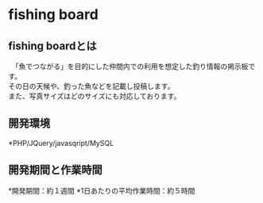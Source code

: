 # fishing board

## fishing boardとは
　「魚でつながる」を目的にした仲間内での利用を想定した釣り情報の掲示板です。<br>その日の天候や、釣った魚などを記載し投稿します。<br>また、写真サイズはどのサイズにも対応しております。

## 開発環境
*PHP/JQuery/javasqript/MySQL

## 開発期間と作業時間
*開発期間：約１週間
*1日あたりの平均作業時間：約５時間



